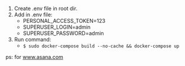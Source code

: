1. Create .env file in root dir.
2. Add in .env file:
    - PERSONAL_ACCESS_TOKEN=123
    - SUPERUSER_LOGIN=admin
    - SUPERUSER_PASSWORD=admin
3. Run command:
    - ```$ sudo docker-compose build --no-cache && docker-compose up```

ps: for www.asana.com